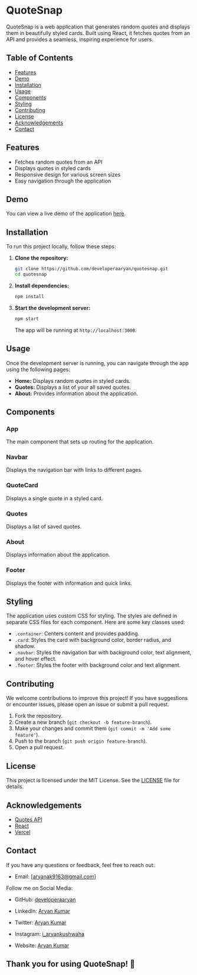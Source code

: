 # QuoteSnap

QuoteSnap is a web application that generates random quotes and displays them in beautifully styled cards. Built using React, it fetches quotes from an API and provides a seamless, inspiring experience for users.

## Table of Contents

- [Features](#features)
- [Demo](#demo)
- [Installation](#installation)
- [Usage](#usage)
- [Components](#components)
- [Styling](#styling)
- [Contributing](#contributing)
- [License](#license)
- [Acknowledgements](#acknowledgements)
- [Contact](#contact)

## Features

- Fetches random quotes from an API
- Displays quotes in styled cards
- Responsive design for various screen sizes
- Easy navigation through the application

## Demo

You can view a live demo of the application [here](https://quotesnap.vercel.app/).

## Installation

To run this project locally, follow these steps:

1. **Clone the repository:**

   ```bash
   git clone https://github.com/developeraaryan/quotesnap.git
   cd quotesnap
   ```

2. **Install dependencies:**

   ```bash
   npm install
   ```

3. **Start the development server:**

   ```bash
   npm start
   ```

   The app will be running at `http://localhost:3000`.

## Usage

Once the development server is running, you can navigate through the app using the following pages:

- **Home:** Displays random quotes in styled cards.
- **Quotes:** Displays a list of your all saved quotes.
- **About:** Provides information about the application.

## Components

### App

The main component that sets up routing for the application.

### Navbar

Displays the navigation bar with links to different pages.

### QuoteCard

Displays a single quote in a styled card.

### Quotes

Displays a list of saved quotes.

### About

Displays information about the application.

### Footer

Displays the footer with information and quick links.

## Styling

The application uses custom CSS for styling. The styles are defined in separate CSS files for each component. Here are some key classes used:

- `.container`: Centers content and provides padding.
- `.card`: Styles the card with background color, border radius, and shadow.
- `.navbar`: Styles the navigation bar with background color, text alignment, and hover effect.
- `.footer`: Styles the footer with background color and text alignment.

## Contributing

We welcome contributions to improve this project! If you have suggestions or encounter issues, please open an issue or submit a pull request.

1. Fork the repository.
2. Create a new branch (`git checkout -b feature-branch`).
3. Make your changes and commit them (`git commit -m 'Add some feature'`).
4. Push to the branch (`git push origin feature-branch`).
5. Open a pull request.

## License

This project is licensed under the MIT License. See the [LICENSE](LICENSE) file for details.

## Acknowledgements

- [Quotes API](https://ron-swanson-quotes.herokuapp.com/v2/quotes)
- [React](https://reactjs.org/)
- [Vercel](https://vercel.com/)

## Contact

If you have any questions or feedback, feel free to reach out:

- Email: [aryanak9163@gmail.com]

Follow me on Social Media:

- GitHub: [developeraaryan](https://github.com/developeraaryan)

- LinkedIn: [Aryan Kumar](https://www.linkedin.com/in/aryanji/)

- Twitter: [Aryan Kumar](https://x.com/AryanKu20348088)

- Instagram: [i_aryankushwaha](https://www.instagram.com/i_aryankushwaha/)

- Website: [Aryan Kumar](https://developeraaryan.github.io/)


## Thank you for using QuoteSnap! 🌟
